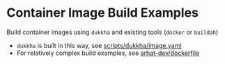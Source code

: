 # Container Image Build Examples

Build container images using `dukkha` and existing tools (`docker` or `buildah`)

- `dukkha` is built in this way, see [scripts/dukkha/image.yaml](../../../scripts/dukkha/image.yaml)
- For relatively complex build examples, see [arhat-dev/dockerfile](https://github.com/arhat-dev/dockerfile)
